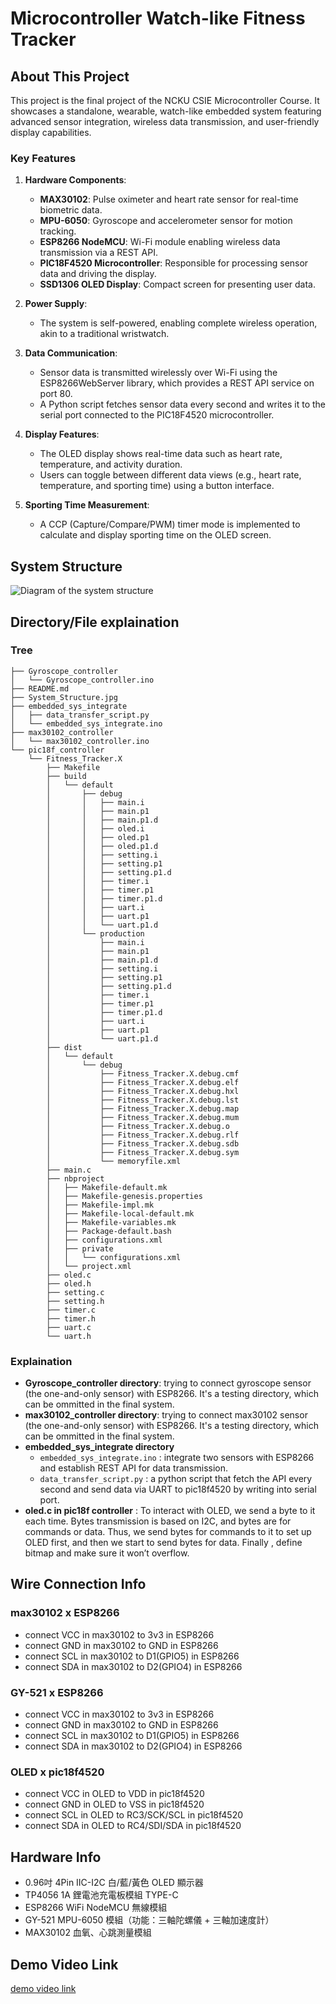 # Microcontroller Watch-like Fitness Tracker 

## About This Project

This project is the final project of the NCKU CSIE Microcontroller Course. It showcases a standalone, wearable, watch-like embedded system featuring advanced sensor integration, wireless data transmission, and user-friendly display capabilities.

### Key Features

1. **Hardware Components**:
   - **MAX30102**: Pulse oximeter and heart rate sensor for real-time biometric data.
   - **MPU-6050**: Gyroscope and accelerometer sensor for motion tracking.
   - **ESP8266 NodeMCU**: Wi-Fi module enabling wireless data transmission via a REST API.
   - **PIC18F4520 Microcontroller**: Responsible for processing sensor data and driving the display.
   - **SSD1306 OLED Display**: Compact screen for presenting user data.

2. **Power Supply**:
   - The system is self-powered, enabling complete wireless operation, akin to a traditional wristwatch.

3. **Data Communication**:
   - Sensor data is transmitted wirelessly over Wi-Fi using the ESP8266WebServer library, which provides a REST API service on port 80.
   - A Python script fetches sensor data every second and writes it to the serial port connected to the PIC18F4520 microcontroller.

4. **Display Features**:
   - The OLED display shows real-time data such as heart rate, temperature, and activity duration.
   - Users can toggle between different data views (e.g., heart rate, temperature, and sporting time) using a button interface.

5. **Sporting Time Measurement**:
   - A CCP (Capture/Compare/PWM) timer mode is implemented to calculate and display sporting time on the OLED screen.


## System Structure
![Diagram of the system structure](System_Structure.jpg)

## Directory/File explaination

### Tree
```
├── Gyroscope_controller
│   └── Gyroscope_controller.ino
├── README.md
├── System_Structure.jpg
├── embedded_sys_integrate
│   ├── data_transfer_script.py
│   └── embedded_sys_integrate.ino
├── max30102_controller
│   └── max30102_controller.ino
└── pic18f_controller
    └── Fitness_Tracker.X
        ├── Makefile
        ├── build
        │   └── default
        │       ├── debug
        │       │   ├── main.i
        │       │   ├── main.p1
        │       │   ├── main.p1.d
        │       │   ├── oled.i
        │       │   ├── oled.p1
        │       │   ├── oled.p1.d
        │       │   ├── setting.i
        │       │   ├── setting.p1
        │       │   ├── setting.p1.d
        │       │   ├── timer.i
        │       │   ├── timer.p1
        │       │   ├── timer.p1.d
        │       │   ├── uart.i
        │       │   ├── uart.p1
        │       │   └── uart.p1.d
        │       └── production
        │           ├── main.i
        │           ├── main.p1
        │           ├── main.p1.d
        │           ├── setting.i
        │           ├── setting.p1
        │           ├── setting.p1.d
        │           ├── timer.i
        │           ├── timer.p1
        │           ├── timer.p1.d
        │           ├── uart.i
        │           ├── uart.p1
        │           └── uart.p1.d
        ├── dist
        │   └── default
        │       └── debug
        │           ├── Fitness_Tracker.X.debug.cmf
        │           ├── Fitness_Tracker.X.debug.elf
        │           ├── Fitness_Tracker.X.debug.hxl
        │           ├── Fitness_Tracker.X.debug.lst
        │           ├── Fitness_Tracker.X.debug.map
        │           ├── Fitness_Tracker.X.debug.mum
        │           ├── Fitness_Tracker.X.debug.o
        │           ├── Fitness_Tracker.X.debug.rlf
        │           ├── Fitness_Tracker.X.debug.sdb
        │           ├── Fitness_Tracker.X.debug.sym
        │           └── memoryfile.xml
        ├── main.c
        ├── nbproject
        │   ├── Makefile-default.mk
        │   ├── Makefile-genesis.properties
        │   ├── Makefile-impl.mk
        │   ├── Makefile-local-default.mk
        │   ├── Makefile-variables.mk
        │   ├── Package-default.bash
        │   ├── configurations.xml
        │   ├── private
        │   │   └── configurations.xml
        │   └── project.xml
        ├── oled.c
        ├── oled.h
        ├── setting.c
        ├── setting.h
        ├── timer.c
        ├── timer.h
        ├── uart.c
        └── uart.h
```
### Explaination
- **Gyroscope_controller directory**: trying to connect gyroscope sensor (the one-and-only sensor) with ESP8266. It's a testing directory, which can be ommitted in the final system.
- **max30102_controller directory**: trying to connect max30102 sensor (the one-and-only sensor) with ESP8266. It's a testing directory, which can be ommitted in the final system.
- **embedded_sys_integrate directory**
    - `embedded_sys_integrate.ino` : integrate two sensors with ESP8266 and establish REST API for data transmission.
    - `data_transfer_script.py` : a python script that fetch the API every second and send data via UART to pic18f4520 by writing into serial port. 
- **oled.c in pic18f controller** : To interact with OLED, we send a byte to it each time. Bytes transmission is based on I2C, and bytes are for commands or data. Thus, we send bytes for commands to it to set up OLED first, and then we start to send bytes for data. Finally , define bitmap and make sure it won’t overflow.

## Wire Connection Info

### max30102 x ESP8266
- connect VCC in max30102 to 3v3 in ESP8266
- connect GND in max30102 to GND in ESP8266
- connect SCL in max30102 to D1(GPIO5) in ESP8266
- connect SDA in max30102 to D2(GPIO4) in ESP8266

### GY-521 x ESP8266
- connect VCC in max30102 to 3v3 in ESP8266
- connect GND in max30102 to GND in ESP8266
- connect SCL in max30102 to D1(GPIO5) in ESP8266
- connect SDA in max30102 to D2(GPIO4) in ESP8266

### OLED x pic18f4520
- connect VCC in OLED to VDD in pic18f4520
- connect GND in OLED to VSS in pic18f4520
- connect SCL in OLED to RC3/SCK/SCL in pic18f4520
- connect SDA in OLED to RC4/SDI/SDA in pic18f4520

## Hardware Info
- 0.96吋 4Pin IIC-I2C 白/藍/黃色 OLED 顯示器
- TP4056 1A 鋰電池充電板模組 TYPE-C
- ESP8266 WiFi NodeMCU 無線模組 
- GY-521 MPU-6050 模組（功能：三軸陀螺儀 + 三軸加速度計）
- MAX30102 血氧、心跳測量模組

## Demo Video Link
[demo video link](https://youtu.be/ahNSJyOjpVY)
